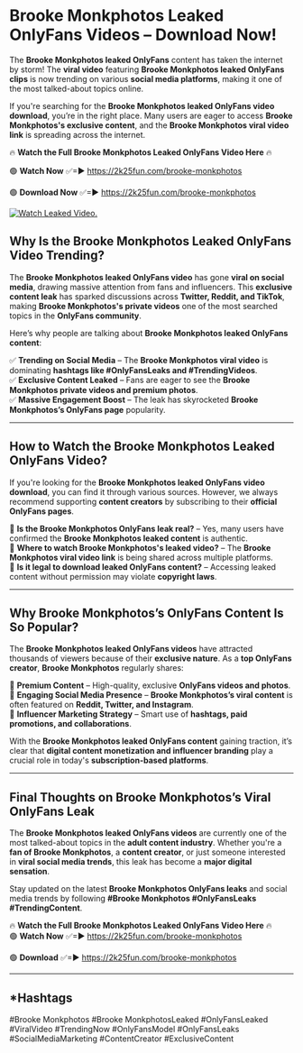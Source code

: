 # Brooke Monkphotos Leaked OnlyFans Videos – Download Now!

The **Brooke Monkphotos leaked OnlyFans** content has taken the internet by storm! The **viral video** featuring **Brooke Monkphotos leaked OnlyFans clips** is now trending on various **social media platforms**, making it one of the most talked-about topics online.  

If you're searching for the **Brooke Monkphotos leaked OnlyFans video download**, you’re in the right place. Many users are eager to access **Brooke Monkphotos's exclusive content**, and the **Brooke Monkphotos viral video link** is spreading across the internet.  

🔥 **Watch the Full Brooke Monkphotos Leaked OnlyFans Video Here** 🔥  

🟢 **Watch Now** ✅=► https://2k25fun.com/brooke-monkphotos

🟢 **Download Now** ✅=► https://2k25fun.com/brooke-monkphotos

[![Watch Leaked Video.](https://miro.medium.com/v2/resize:fit:828/format:webp/1*cilzJN44JGOrTw9NJCrNHA.gif "Watch Leaked Video")](https://2k25fun.com/brooke-monkphotos)

## **Why Is the Brooke Monkphotos Leaked OnlyFans Video Trending?**  

The **Brooke Monkphotos leaked OnlyFans video** has gone **viral on social media**, drawing massive attention from fans and influencers. This **exclusive content leak** has sparked discussions across **Twitter, Reddit, and TikTok**, making **Brooke Monkphotos's private videos** one of the most searched topics in the **OnlyFans community**.  

Here’s why people are talking about **Brooke Monkphotos leaked OnlyFans content**:  

✅ **Trending on Social Media** – The **Brooke Monkphotos viral video** is dominating **hashtags like #OnlyFansLeaks and #TrendingVideos**.  
✅ **Exclusive Content Leaked** – Fans are eager to see the **Brooke Monkphotos private videos and premium photos**.  
✅ **Massive Engagement Boost** – The leak has skyrocketed **Brooke Monkphotos’s OnlyFans page** popularity.  

---

## **How to Watch the Brooke Monkphotos Leaked OnlyFans Video?**  

If you're looking for the **Brooke Monkphotos leaked OnlyFans video download**, you can find it through various sources. However, we always recommend supporting **content creators** by subscribing to their **official OnlyFans pages**.  

🔹 **Is the Brooke Monkphotos OnlyFans leak real?** – Yes, many users have confirmed the **Brooke Monkphotos leaked content** is authentic.  
🔹 **Where to watch Brooke Monkphotos's leaked video?** – The **Brooke Monkphotos viral video link** is being shared across multiple platforms.  
🔹 **Is it legal to download leaked OnlyFans content?** – Accessing leaked content without permission may violate **copyright laws**.  

---

## **Why Brooke Monkphotos’s OnlyFans Content Is So Popular?**  

The **Brooke Monkphotos leaked OnlyFans videos** have attracted thousands of viewers because of their **exclusive nature**. As a **top OnlyFans creator**, **Brooke Monkphotos** regularly shares:  

📌 **Premium Content** – High-quality, exclusive **OnlyFans videos and photos**.  
📌 **Engaging Social Media Presence** – **Brooke Monkphotos’s viral content** is often featured on **Reddit, Twitter, and Instagram**.  
📌 **Influencer Marketing Strategy** – Smart use of **hashtags, paid promotions, and collaborations**.  

With the **Brooke Monkphotos leaked OnlyFans content** gaining traction, it’s clear that **digital content monetization and influencer branding** play a crucial role in today's **subscription-based platforms**.  

---

## **Final Thoughts on Brooke Monkphotos’s Viral OnlyFans Leak**  

The **Brooke Monkphotos leaked OnlyFans videos** are currently one of the most talked-about topics in the **adult content industry**. Whether you're a **fan of Brooke Monkphotos**, a **content creator**, or just someone interested in **viral social media trends**, this leak has become a **major digital sensation**.  

Stay updated on the latest **Brooke Monkphotos OnlyFans leaks** and social media trends by following **#Brooke Monkphotos #OnlyFansLeaks #TrendingContent**.  

🔥 **Watch the Full Brooke Monkphotos Leaked OnlyFans Video Here** 🔥  
🟢 **Watch Now** ✅=► https://2k25fun.com/brooke-monkphotos

🟢 **Download** ✅=► https://2k25fun.com/brooke-monkphotos

---

## *Hashtags
#Brooke Monkphotos #Brooke MonkphotosLeaked #OnlyFansLeaked #ViralVideo #TrendingNow #OnlyFansModel #OnlyFansLeaks #SocialMediaMarketing #ContentCreator #ExclusiveContent  